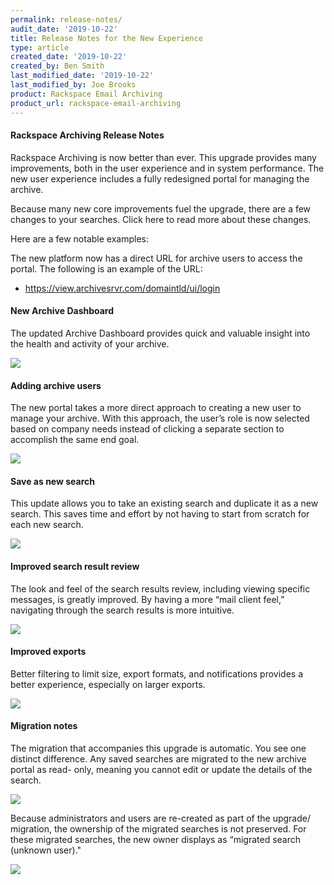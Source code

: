 ```yaml
---
permalink: release-notes/
audit_date: '2019-10-22'
title: Release Notes for the New Experience
type: article
created_date: '2019-10-22'
created_by: Ben Smith
last_modified_date: '2019-10-22'
last_modified_by: Joe Brooks
product: Rackspace Email Archiving
product_url: rackspace-email-archiving
---
```


#### Rackspace Archiving Release Notes ####

Rackspace Archiving is now better than ever. This upgrade provides many
improvements, both in the user experience and in system performance. The new
user experience includes a fully redesigned portal for managing the archive.

Because many new core improvements fuel the upgrade, there are a few changes to your searches. Click here to read more about these changes.

Here are a few notable examples:

The new platform now has a direct URL for archive users to access the portal.
The following is an example of the URL:

-	https://view.archivesrvr.com/domaintld/ui/login

#### New Archive Dashboard ####

The updated Archive Dashboard provides quick and valuable insight into the
health and activity of your archive.

<img src="{% asset_path rackspace-email-archiving/release_notes/release_notes(1).png %}" />


#### Adding archive users ####

The new portal takes a more direct approach to creating a new user to manage
your archive. With this approach, the user’s role is now selected based on
company needs instead of clicking a separate section to accomplish the same
end goal.

<img src="{% asset_path rackspace-email-archiving/release_notes/release_notes(2).png %}" />


#### Save as new search ####

This update allows you to take an existing search and duplicate it as a new
search. This saves time and effort by not having to start from scratch for
each new search.

<img src="{% asset_path rackspace-email-archiving/release_notes/release_notes(3).png %}" />

#### Improved search result review ####

The look and feel of the search results review, including viewing specific
messages, is greatly improved. By having a more “mail client feel,” navigating
through the search results is more intuitive.

<img src="{% asset_path rackspace-email-archiving/release_notes/release_notes(4).png %}" />

#### Improved exports ####

Better filtering to limit size, export formats, and notifications provides a
better experience, especially on larger exports.

<img src="{% asset_path rackspace-email-archiving/release_notes/release_notes(5).png %}" />


#### Migration notes ####

The migration that accompanies this upgrade is automatic. You see one distinct
difference. Any saved searches are migrated to the new archive portal as read-
only, meaning you cannot edit or update the details of the search.

<img src="{% asset_path rackspace-email-archiving/release_notes/release_notes(6).png %}" />

Because administrators and users are re-created as part of the upgrade/
migration, the ownership of the migrated searches is not preserved. For these
migrated searches, the new owner displays as “migrated search (unknown user)."

<img src="{% asset_path rackspace-email-archiving/release_notes/release_notes(7).png %}" />
